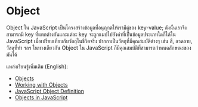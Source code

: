 # Object

Object ใน JavaScript เป็นโครงสร้างข้อมูลที่อนุญาตให้เรามีคู่ของ key-value; ดังนั้นเราจึงสามารถมี key ที่แตกต่างกันและแต่ละ key จะถูกแมปไปยังค่าที่เป็นข้อมูลประเภทใดก็ได้ใน JavaScript เมื่อเปรียบเทียบกับวัตถุในชีวิตจริง ปากกาเป็นวัตถุที่มีคุณสมบัติต่างๆ เช่น สี, ลวดลาย, วัสดุที่ทำ ฯลฯ ในทางเดียวกัน Object ใน JavaScript ก็มีคุณสมบัติที่สามารถกำหนดลักษณะของมันได้

แหล่งเรียนรู้เพิ่มเติม (English):

- [Objects](https://javascript.info/object)
- [Working with Objects](https://developer.mozilla.org/en-US/docs/Web/JavaScript/Guide/Working_with_Objects)
- [JavaScript Object Definition](https://www.w3schools.com/js/js_object_definition.asp)
- [Objects in JavaScript ](https://www.geeksforgeeks.org/objects-in-javascript/)
